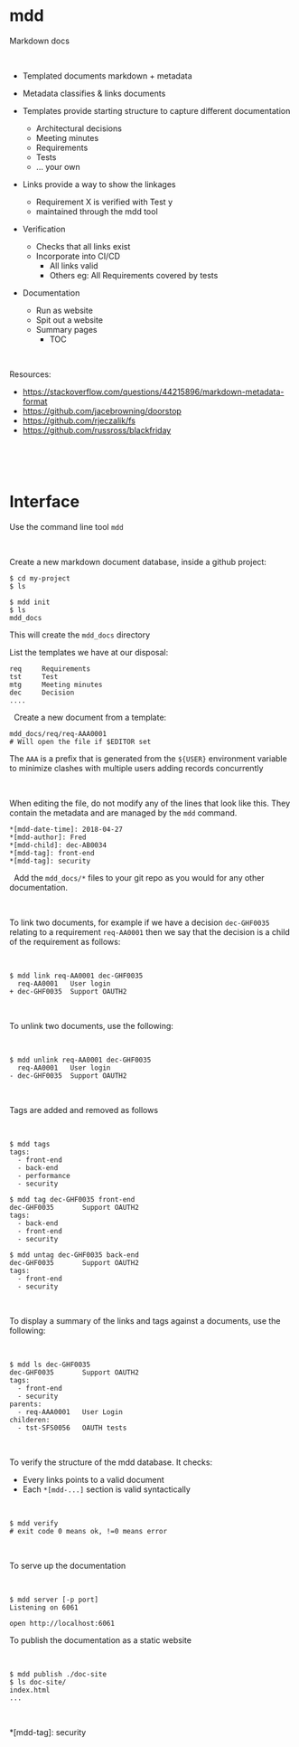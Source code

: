# mdd
Markdown docs


 

-   Templated documents markdown + metadata
-   Metadata classifies & links documents
-   Templates provide starting structure to capture different documentation

    -   Architectural decisions
    -   Meeting minutes
    -   Requirements
    -   Tests
    -   ... your own
-   Links provide a way to show the linkages
    -   Requirement X is verified with Test y
    -   maintained through the mdd tool
-   Verification
    -   Checks that all links exist
    -   Incorporate into CI/CD
        -   All links valid
        -   Others eg: All Requirements covered by tests

-   Documentation
    -   Run as website
    -   Spit out a website
    -   Summary pages
        -   TOC

 

Resources:

-   <https://stackoverflow.com/questions/44215896/markdown-metadata-format>
-   <https://github.com/jacebrowning/doorstop>
-   <https://github.com/rjeczalik/fs>
-   <https://github.com/russross/blackfriday>

 

 

Interface
=========

Use the command line tool `mdd`

 

Create a new markdown document database, inside a github project:


```
$ cd my-project
$ ls

$ mdd init
$ ls
mdd_docs
```

This will create the `mdd_docs` directory

List the templates we have at our disposal:

```$ mdd tmpl
req     Requirements
tst     Test
mtg     Meeting minutes
dec     Decision
....
```
 
Create a new document from a template:



```$ mdd new req "User login"
mdd_docs/req/req-AAA0001
# Will open the file if $EDITOR set
```

The `AAA` is a  prefix that is generated from the `${USER}` environment variable
to minimize clashes with multiple users adding records concurrently

 

When editing the file, do not modify any of the lines that look like this. They
contain the metadata and are managed by the `mdd` command.

```
*[mdd-date-time]: 2018-04-27
*[mdd-author]: Fred
*[mdd-child]: dec-AB0034
*[mdd-tag]: front-end
*[mdd-tag]: security

```

 
Add the `mdd_docs/*` files to your git repo as you would for any other
documentation.

 

To link two documents, for example if we have a decision `dec-GHF0035` relating
to a requirement `req-AA0001` then we say that the decision is a child of the
requirement as follows:

 

```
$ mdd link req-AA0001 dec-GHF0035
  req-AA0001   User login
+ dec-GHF0035  Support OAUTH2

```

 

To unlink two documents, use the following:

 

```
$ mdd unlink req-AA0001 dec-GHF0035
  req-AA0001   User login
- dec-GHF0035  Support OAUTH2

```

 

Tags are added and removed as follows

 

```
$ mdd tags
tags:
  - front-end
  - back-end
  - performance
  - security

$ mdd tag dec-GHF0035 front-end
dec-GHF0035       Support OAUTH2
tags:
  - back-end
  - front-end
  - security

$ mdd untag dec-GHF0035 back-end
dec-GHF0035       Support OAUTH2
tags:
  - front-end
  - security

```

 

To display a summary of the links and tags against a documents, use the
following:

 

```
$ mdd ls dec-GHF0035
dec-GHF0035       Support OAUTH2
tags:
  - front-end
  - security
parents:
  - req-AAA0001   User Login
childeren:
  - tst-SFS0056   OAUTH tests
```

 

To verify the structure of the mdd database. It checks:

-   Every links points to a valid document
-   Each `*[mdd-...]` section is valid syntactically

 

```
$ mdd verify
# exit code 0 means ok, !=0 means error
```

 

To serve up the documentation

 

```
$ mdd server [-p port]
Listening on 6061

open http://localhost:6061
```


To publish the documentation as a static website

 

```
$ mdd publish ./doc-site
$ ls doc-site/
index.html
...

```
 

*[mdd-tag]: security

 
